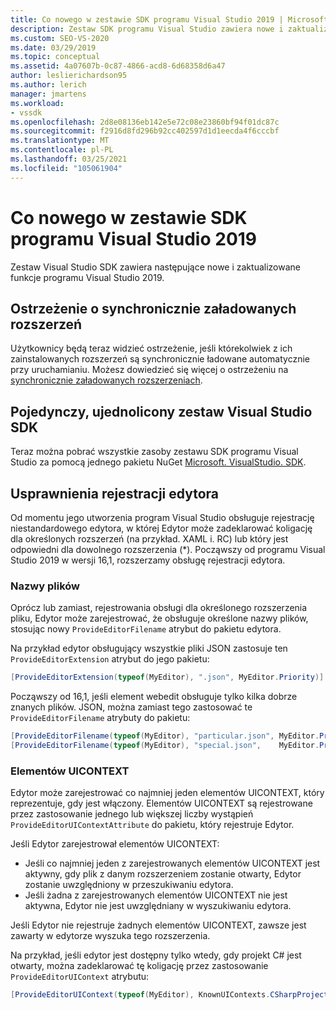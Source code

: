 ```yaml
---
title: Co nowego w zestawie SDK programu Visual Studio 2019 | Microsoft Docs
description: Zestaw SDK programu Visual Studio zawiera nowe i zaktualizowane funkcje programu Visual Studio 2019, w tym usprawnienia rejestracji edytora.
ms.custom: SEO-VS-2020
ms.date: 03/29/2019
ms.topic: conceptual
ms.assetid: 4a07607b-0c87-4866-acd8-6d68358d6a47
author: leslierichardson95
ms.author: lerich
manager: jmartens
ms.workload:
- vssdk
ms.openlocfilehash: 2d8e08136eb142e5e72c08e23860bf94f01dc87c
ms.sourcegitcommit: f2916d8fd296b92cc402597d1d1eecda4f6cccbf
ms.translationtype: MT
ms.contentlocale: pl-PL
ms.lasthandoff: 03/25/2021
ms.locfileid: "105061904"
---
```

# <a name="whats-new-in-the-visual-studio-2019-sdk"></a>Co nowego w zestawie SDK programu Visual Studio 2019

Zestaw Visual Studio SDK zawiera następujące nowe i zaktualizowane funkcje programu Visual Studio 2019.

## <a name="synchronously-autoloaded-extensions-warning"></a>Ostrzeżenie o synchronicznie załadowanych rozszerzeń

Użytkownicy będą teraz widzieć ostrzeżenie, jeśli którekolwiek z ich zainstalowanych rozszerzeń są synchronicznie ładowane automatycznie przy uruchamianiu. Możesz dowiedzieć się więcej o ostrzeżeniu na [synchronicznie załadowanych rozszerzeniach](synchronously-autoloaded-extensions.md).

## <a name="single-unified-visual-studio-sdk"></a>Pojedynczy, ujednolicony zestaw Visual Studio SDK

Teraz można pobrać wszystkie zasoby zestawu SDK programu Visual Studio za pomocą jednego pakietu NuGet [Microsoft. VisualStudio. SDK](https://www.nuget.org/packages/microsoft.visualstudio.sdk).

## <a name="editor-registration-enhancements"></a>Usprawnienia rejestracji edytora

Od momentu jego utworzenia program Visual Studio obsługuje rejestrację niestandardowego edytora, w której Edytor może zadeklarować koligację dla określonych rozszerzeń (na przykład. XAML i. RC) lub który jest odpowiedni dla dowolnego rozszerzenia (*). Począwszy od programu Visual Studio 2019 w wersji 16,1, rozszerzamy obsługę rejestracji edytora.

### <a name="filenames"></a>Nazwy plików

Oprócz lub zamiast, rejestrowania obsługi dla określonego rozszerzenia pliku, Edytor może zarejestrować, że obsługuje określone nazwy plików, stosując nowy `ProvideEditorFilename` atrybut do pakietu edytora.

Na przykład edytor obsługujący wszystkie pliki JSON zastosuje ten `ProvideEditorExtension` atrybut do jego pakietu:

```cs
[ProvideEditorExtension(typeof(MyEditor), ".json", MyEditor.Priority)]
```

Począwszy od 16,1, jeśli element webedit obsługuje tylko kilka dobrze znanych plików. JSON, można zamiast tego zastosować te `ProvideEditorFilename` atrybuty do pakietu:

```cs
[ProvideEditorFilename(typeof(MyEditor), "particular.json", MyEditor.Priority)]
[ProvideEditorFilename(typeof(MyEditor), "special.json",    MyEditor.Priority)]
```

### <a name="uicontexts"></a>Elementów UICONTEXT

Edytor może zarejestrować co najmniej jeden elementów UICONTEXT, który reprezentuje, gdy jest włączony. Elementów UICONTEXT są rejestrowane przez zastosowanie jednego lub większej liczby wystąpień `ProvideEditorUIContextAttribute` do pakietu, który rejestruje Edytor.

Jeśli Edytor zarejestrował elementów UICONTEXT:

- Jeśli co najmniej jeden z zarejestrowanych elementów UICONTEXT jest aktywny, gdy plik z danym rozszerzeniem zostanie otwarty, Edytor zostanie uwzględniony w przeszukiwaniu edytora.
- Jeśli żadna z zarejestrowanych elementów UICONTEXT nie jest aktywna, Edytor nie jest uwzględniany w wyszukiwaniu edytora.

Jeśli Edytor nie rejestruje żadnych elementów UICONTEXT, zawsze jest zawarty w edytorze wyszuka tego rozszerzenia.

Na przykład, jeśli edytor jest dostępny tylko wtedy, gdy projekt C# jest otwarty, można zadeklarować tę koligację przez zastosowanie `ProvideEditorUIContext` atrybutu:

```cs
[ProvideEditorUIContext(typeof(MyEditor), KnownUIContexts.CSharpProjectContext)]
```
